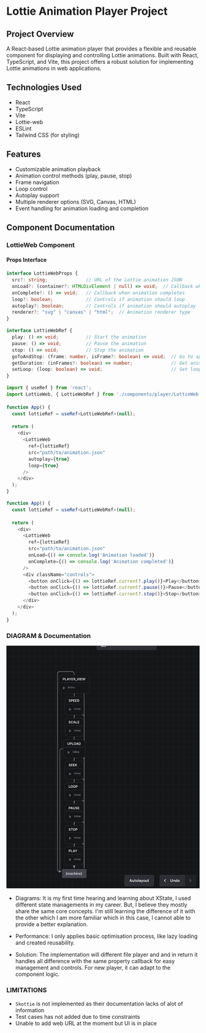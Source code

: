 # Lottie Animation Player Project

## Project Overview
A React-based Lottie animation player that provides a flexible and reusable component for displaying and controlling Lottie animations. Built with React, TypeScript, and Vite, this project offers a robust solution for implementing Lottie animations in web applications.

## Technologies Used
- React 
- TypeScript
- Vite
- Lottie-web
- ESLint
- Tailwind CSS (for styling)

## Features
- Customizable animation playback
- Animation control methods (play, pause, stop)
- Frame navigation
- Loop control
- Autoplay support
- Multiple renderer options (SVG, Canvas, HTML)
- Event handling for animation loading and completion

## Component Documentation

### LottieWeb Component

#### Props Interface
```typescript
interface LottieWebProps {
  src?: string;              // URL of the Lottie animation JSON
  onLoad?: (container?: HTMLDivElement | null) => void;  // Callback when animation loads
  onComplete?: () => void;   // Callback when animation completes
  loop?: boolean;            // Controls if animation should loop
  autoplay?: boolean;        // Controls if animation should autoplay
  renderer?: "svg" | "canvas" | "html";  // Animation renderer type
}
```

```typescript 
interface LottieWebRef {
  play: () => void;          // Start the animation
  pause: () => void;         // Pause the animation
  stop: () => void;          // Stop the animation
  goToAndStop: (frame: number, isFrame?: boolean) => void;  // Go to specific frame
  getDuration: (inFrames?: boolean) => number;              // Get animation duration
  setLoop: (loop: boolean) => void;                         // Set loop behavior
}
```

```typescript
import { useRef } from 'react';
import LottieWeb, { LottieWebRef } from './components/player/LottieWeb';

function App() {
  const lottieRef = useRef<LottieWebRef>(null);

  return (
    <div>
      <LottieWeb
        ref={lottieRef}
        src="path/to/animation.json"
        autoplay={true}
        loop={true}
      />
    </div>
  );
}
```

```typescript
function App() {
  const lottieRef = useRef<LottieWebRef>(null);

  return (
    <div>
      <LottieWeb
        ref={lottieRef}
        src="path/to/animation.json"
        onLoad={() => console.log('Animation loaded')}
        onComplete={() => console.log('Animation completed')}
      />
      <div className="controls">
        <button onClick={() => lottieRef.current?.play()}>Play</button>
        <button onClick={() => lottieRef.current?.pause()}>Pause</button>
        <button onClick={() => lottieRef.current?.stop()}>Stop</button>
      </div>
    </div>
  );
}
```

### DIAGRAM & Documentation
![alt text](./public/diagram.png)

 - Diagrams: It is my first time hearing and learning about XState, I used different state managements in my career. But, I believe they mostly share the same core concepts. I'm still learning the difference of it with the other which I am more familiar which in this case, I cannot able to provide a better explanation.

 - Performance: I only applies basic optimisation process, like lazy loading and created reusability. 

 - Solution: The implementation will different file player and and in return it handles all difference with the same property callback for easy management and controls. For new player, it can adapt to the component logic.

### LIMITATIONS
 - `Skottie` is not implemented as their documentation lacks of alot of information
 - Test cases has not added due to time constraints
 - Unable to add web URL at the moment but UI is in place